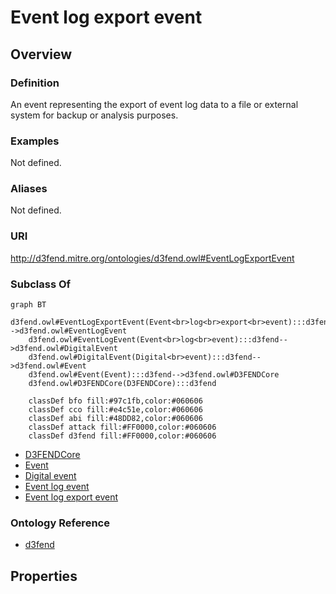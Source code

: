 # Event log export event

## Overview

### Definition
An event representing the export of event log data to a file or external system for backup or analysis purposes.

### Examples
Not defined.

### Aliases
Not defined.

### URI
http://d3fend.mitre.org/ontologies/d3fend.owl#EventLogExportEvent

### Subclass Of
```mermaid
graph BT
    d3fend.owl#EventLogExportEvent(Event<br>log<br>export<br>event):::d3fend-->d3fend.owl#EventLogEvent
    d3fend.owl#EventLogEvent(Event<br>log<br>event):::d3fend-->d3fend.owl#DigitalEvent
    d3fend.owl#DigitalEvent(Digital<br>event):::d3fend-->d3fend.owl#Event
    d3fend.owl#Event(Event):::d3fend-->d3fend.owl#D3FENDCore
    d3fend.owl#D3FENDCore(D3FENDCore):::d3fend
    
    classDef bfo fill:#97c1fb,color:#060606
    classDef cco fill:#e4c51e,color:#060606
    classDef abi fill:#48DD82,color:#060606
    classDef attack fill:#FF0000,color:#060606
    classDef d3fend fill:#FF0000,color:#060606
```

- [D3FENDCore](/docs/ontology/reference/model/D3FENDCore/D3FENDCore.md)
- [Event](/docs/ontology/reference/model/D3FENDCore/Event/Event.md)
- [Digital event](/docs/ontology/reference/model/D3FENDCore/Event/Digital%20event/Digital%20event.md)
- [Event log event](/docs/ontology/reference/model/D3FENDCore/Event/Digital%20event/Event%20log%20event/Event%20log%20event.md)
- [Event log export event](/docs/ontology/reference/model/D3FENDCore/Event/Digital%20event/Event%20log%20event/Event%20log%20export%20event/Event%20log%20export%20event.md)


### Ontology Reference
- [d3fend](http://d3fend.mitre.org/ontologies/d3fend.owl#)

## Properties

